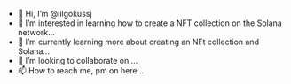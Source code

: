 - 👋 Hi, I’m @lilgokussj
- 👀 I’m interested in learning how to create a NFT collection on the Solana network...
- 🌱 I’m currently learning more about creating an NFt collection and Solana...
- 💞️ I’m looking to collaborate on ...
- 📫 How to reach me, pm on here...

<!---
lilgokussj/lilgokussj is a ✨ special ✨ repository because its `README.md` (this file) appears on your GitHub profile.
You can click the Preview link to take a look at your changes.
--->
